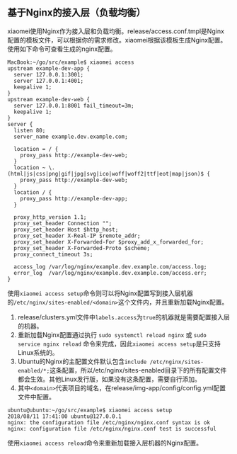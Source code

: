 ## 基于Nginx的接入层（负载均衡）

xiaomei使用Nginx作为接入层和负载均衡。release/access.conf.tmpl是Nginx配置的模板文件，可以根据你的需求修改。xiaomei根据该模板生成Nginx配置。 使用如下命令可查看生成的nginx配置。
```
MacBook:~/go/src/example$ xiaomei access
upstream example-dev-app {
  server 127.0.0.1:3001;
  server 127.0.0.1:4001;
  keepalive 1;
}
upstream example-dev-web {
  server 127.0.0.1:8001 fail_timeout=3m;
  keepalive 1;
}
server {
  listen 80;
  server_name example.dev.example.com;
  
  location = / {
    proxy_pass http://example-dev-web;
  }
  location ~ \.(html|js|css|png|gif|jpg|svg|ico|woff|woff2|ttf|eot|map|json)$ {
    proxy_pass http://example-dev-web;
  }
  location / {
    proxy_pass http://example-dev-app;
  }

  proxy_http_version 1.1;
  proxy_set_header Connection "";
  proxy_set_header Host $http_host;
  proxy_set_header X-Real-IP $remote_addr;
  proxy_set_header X-Forwarded-For $proxy_add_x_forwarded_for;
  proxy_set_header X-Forwarded-Proto $scheme;
  proxy_connect_timeout 3s;

  access_log /var/log/nginx/example.dev.example.com/access.log;
  error_log  /var/log/nginx/example.dev.example.com/access.err;
}
```
使用`xiaomei access setup`命令则可以将Nginx配置写到接入层机器的`/etc/nginx/sites-enabled/<domain>`这个文件内，并且重新加载Nginx配置。
1. release/clusters.yml文件中`labels.access`为`true`的机器就是需要配置接入层的机器。
2. 重新加载Nginx配置通过执行 `sudo systemctl reload nginx` 或 `sudo service nginx reload` 命令来完成，因此`xiaomei access setup`是只支持Linux系统的。
3. Ubuntu的Nginx的主配置文件默认包含`include /etc/nginx/sites-enabled/*;`这条配置，所以/etc/nginx/sites-enabled目录下的所有配置文件都会生效。其他Linux发行版，如果没有这条配置，需要自行添加。
4. 其中`<domain>`代表项目的域名，在release/img-app/config/config.yml配置文件中配置。

```
ubuntu@ubuntu:~/go/src/example$ xiaomei access setup
2018/08/11 17:41:00 ubuntu@127.0.0.1
nginx: the configuration file /etc/nginx/nginx.conf syntax is ok
nginx: configuration file /etc/nginx/nginx.conf test is successful
```

使用`xiaomei access reload`命令来重新加载接入层机器的Nginx配置。

